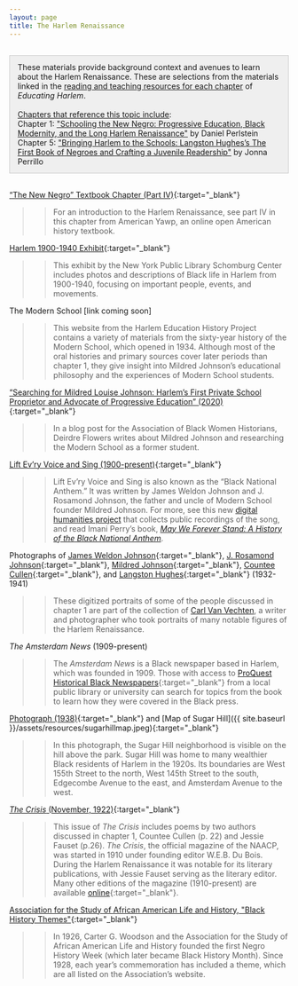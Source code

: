 ```yaml
---
layout: page
title: The Harlem Renaissance
---
```

<div class="chapterReference" style="border: 1px solid #ccc; padding: 12px 14px; background-color: #efefef; margin:30px 0;">
These materials provide background context and avenues to learn about the Harlem Renaissance. These are selections from the materials linked in the <a href="{{ site.baseurl }}/resources/" target="_blank">reading and teaching resources for each chapter</a> of <i>Educating Harlem</i>.<br><br><u>Chapters that reference this topic include</u>:
<br>Chapter 1: <a href="{{ site.baseurl }}/chapters/01/" target="_blank">"Schooling the New Negro: Progressive Education, Black Modernity, and the Long Harlem Renaissance"</a> by Daniel Perlstein<br>Chapter 5: <a href="{{ site.baseurl }}/chapters/05/" target="_blank"> "Bringing Harlem to the Schools: Langston Hughes’s The First Book of Negroes and Crafting a Juvenile Readership"</a> by Jonna Perrillo
</div>

[“The New Negro” Textbook Chapter (Part IV)](http://www.americanyawp.com/text/22-the-twenties/){:target="_blank"}

>> For an introduction to the Harlem Renaissance, see part IV in this chapter from American Yawp, an online open American history textbook.

[Harlem 1900-1940 Exhibit](http://exhibitions.nypl.org/harlem/){:target="_blank"}

>> This exhibit by the New York Public Library Schomburg Center includes photos and descriptions of Black life in Harlem from 1900-1940, focusing on important people, events, and movements.

The Modern School [link coming soon]

>> This website from the Harlem Education History Project contains a variety of materials from the sixty-year history of the Modern School, which opened in 1934. Although most of the oral histories and primary sources cover later periods than chapter 1, they give insight into Mildred Johnson’s educational philosophy and the experiences of Modern School students.

[“Searching for Mildred Louise Johnson: Harlem’s First Private School Proprietor and Advocate of Progressive Education” (2020)](http://abwh.org/2020/04/29/searching-for-mildred-louise-johnson-harlems-first-private-school-proprietor-and-advocate-of-progressive-education/){:target="_blank"}

>> In a blog post for the Association of Black Women Historians, Deirdre Flowers writes about Mildred Johnson and researching the Modern School as a former student.

[Lift Ev’ry Voice and Sing (1900-present)](https://www.naacp.org/naacp-history-lift-evry-voice-and-sing/){:target="_blank"}

>> Lift Ev’ry Voice and Sing is also known as the “Black National Anthem.” It was written by James Weldon Johnson and J. Rosamond Johnson, the father and uncle of Modern School founder Mildred Johnson. For more, see this new [digital humanities project](https://elotroalex.github.io/lift/) that collects public recordings of the song, and read Imani Perry’s book, [*May We Forever Stand: A History of the Black National Anthem*](https://uncpress.org/book/9781469638607/may-we-forever-stand/).

Photographs of [James Weldon Johnson](https://www.loc.gov/item/2004663098/){:target="_blank"}, [J. Rosamond Johnson](https://www.loc.gov/item/2004663097/){:target="_blank"}, [Mildred Johnson](https://brbl-dl.library.yale.edu/vufind/Record/3534908){:target="_blank"}, [Countee Cullen](https://www.loc.gov/item/2004662756/){:target="_blank"}, and [Langston Hughes](https://www.loc.gov/item/2004663042/){:target="_blank"} (1932-1941)

>> These digitized portraits of some of the people discussed in chapter 1 are part of the collection of [Carl Van Vechten](https://www.loc.gov/collections/van-vechten/), a writer and photographer who took portraits of many notable figures of the Harlem Renaissance.

*The Amsterdam News* (1909-present)

>> The *Amsterdam News* is a Black newspaper based in Harlem, which was founded in 1909. Those with access to [ProQuest Historical Black Newspapers](https://about.proquest.com/products-services/histnews-bn.html){:target="_blank"} from a local public library or university can search for topics from the book to learn how they were covered in the Black press.

[Photograph (1938)](https://digitalcollections.nypl.org/items/52edc600-13b8-0134-5568-00505686a51c){:target="_blank"} and [Map of Sugar Hill]({{ site.baseurl }}/assets/resources/sugarhillmap.jpeg){:target="_blank"}

>> In this photograph, the Sugar Hill neighborhood is visible on the hill above the park. Sugar Hill was home to many wealthier Black residents of Harlem in the 1920s. Its boundaries are West 155th Street to the north, West 145th Street to the south, Edgecombe Avenue to the east, and Amsterdam Avenue to the west.

[*The Crisis* (November, 1922)](https://books.google.com/books?id=c1sEAAAAMBAJ&printsec=frontcover&dq=the+crisis+magazine&hl=en&sa=X&ved=2ahUKEwjkpbTM0tfsAhXWoHIEHf9pCC44KBDoATADegQIAxAC#v=onepage&q&f=false){:target="_blank"}

>> This issue of *The Crisis* includes poems by two authors discussed in chapter 1, Countee Cullen (p. 22) and Jessie Fauset (p.26). *The Crisis*, the official magazine of the NAACP, was started in 1910 under founding editor W.E.B. Du Bois. During the Harlem Renaissance it was notable for its literary publications, with Jessie Fauset serving as the literary editor. Many other editions of the magazine (1910-present) are available [online](https://www.google.com/search?q=the+crisis+magazine&btnG=Search+Books&tbm=bks&tbo=1){:target="_blank"}.

[Association for the Study of African American Life and History, "Black History Themes"](https://asalh.org/black-history-themes/){:target="_blank"}

>> In 1926, Carter G. Woodson and the Association for the Study of African American Life and History founded the first Negro History Week (which later became Black History Month). Since 1928, each year’s commemoration has included a theme, which are all listed on the Association’s website.
